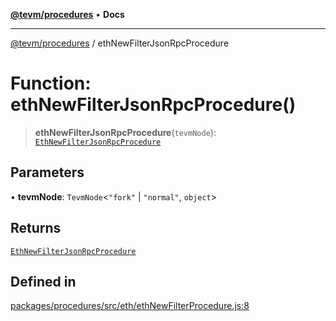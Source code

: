 [**@tevm/procedures**](../README.md) • **Docs**

***

[@tevm/procedures](../globals.md) / ethNewFilterJsonRpcProcedure

# Function: ethNewFilterJsonRpcProcedure()

> **ethNewFilterJsonRpcProcedure**(`tevmNode`): [`EthNewFilterJsonRpcProcedure`](../type-aliases/EthNewFilterJsonRpcProcedure.md)

## Parameters

• **tevmNode**: `TevmNode`\<`"fork"` \| `"normal"`, `object`\>

## Returns

[`EthNewFilterJsonRpcProcedure`](../type-aliases/EthNewFilterJsonRpcProcedure.md)

## Defined in

[packages/procedures/src/eth/ethNewFilterProcedure.js:8](https://github.com/qbzzt/tevm-monorepo/blob/main/packages/procedures/src/eth/ethNewFilterProcedure.js#L8)

